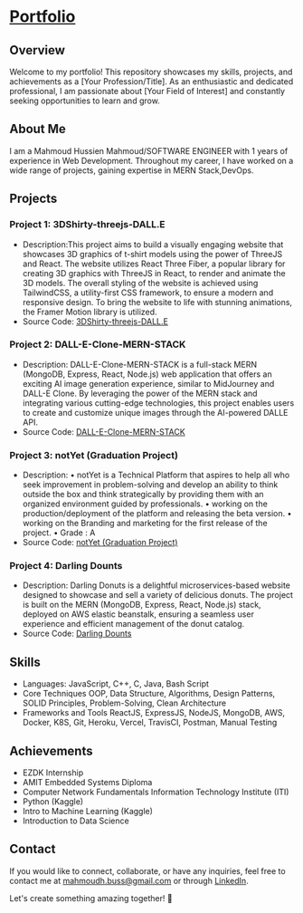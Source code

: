 # [Portfolio](http://notyetproject.me/portfolio/)

## Overview

Welcome to my portfolio! This repository showcases my skills, projects, and achievements as a [Your Profession/Title]. As an enthusiastic and dedicated professional, I am passionate about [Your Field of Interest] and constantly seeking opportunities to learn and grow.

## About Me

I am a Mahmoud Hussien Mahmoud/SOFTWARE ENGINEER with 1 years of experience in Web Development. Throughout my career, I have worked on a wide range of projects, gaining expertise in MERN Stack,DevOps.

## Projects

### Project 1: 3DShirty-threejs-DALL.E

- Description:This project aims to build a visually engaging website that showcases 3D graphics of t-shirt models using the power of ThreeJS and React. The
  website utilizes React Three Fiber, a popular library for creating 3D graphics with ThreeJS in React, to render and animate the 3D models. The
  overall styling of the website is achieved using TailwindCSS, a utility-first CSS framework, to ensure a modern and responsive design. To bring
  the website to life with stunning animations, the Framer Motion library is utilized.
- Source Code: [3DShirty-threejs-DALL.E](https://github.com/mahmudhmh/3DShirty-threejs-DALL.E)

### Project 2: DALL-E-Clone-MERN-STACK

- Description: DALL-E-Clone-MERN-STACK is a full-stack MERN (MongoDB, Express, React, Node.js) web application that offers an exciting AI image generation
  experience, similar to MidJourney and DALL-E Clone. By leveraging the power of the MERN stack and integrating various cutting-edge
  technologies, this project enables users to create and customize unique images through the AI-powered DALLE API.
- Source Code: [DALL-E-Clone-MERN-STACK](https://github.com/mahmudhmh/DALL-E-Clone-MERN-STACK)

### Project 3: notYet (Graduation Project)

- Description: • notYet is a Technical Platform that aspires to help all who seek improvement in problem-solving and develop an ability to think outside the box
  and think strategically by providing them with an organized environment guided by professionals.
  • working on the production/deployment of the platform and releasing the beta version.
  • working on the Branding and marketing for the first release of the project.
  • Grade : A
- Source Code: [notYet (Graduation Project)](https://github.com/omar3anan/notYet)

### Project 4: Darling Dounts

- Description: Darling Donuts is a delightful microservices-based website designed to showcase and sell a variety of delicious donuts. The project is built
  on the MERN (MongoDB, Express, React, Node.js) stack, deployed on AWS elastic beanstalk, ensuring a seamless user experience and efficient
  management of the donut catalog.
- Source Code: [Darling Dounts](https://github.com/mahmudhmh/DarlingDounts)

## Skills

- Languages: JavaScript, C++, C, Java, Bash Script
- Core Techniques OOP, Data Structure, Algorithms, Design Patterns, SOLID Principles, Problem-Solving, Clean Architecture
- Frameworks and Tools ReactJS, ExpressJS, NodeJS, MongoDB, AWS, Docker, K8S, Git, Heroku, Vercel, TravisCI, Postman, Manual Testing

## Achievements

- EZDK Internship
- AMIT Embedded Systems Diploma
- Computer Network Fundamentals Information Technology Institute (ITI)
- Python (Kaggle)
- Intro to Machine Learning (Kaggle)
- Introduction to Data Science

## Contact

If you would like to connect, collaborate, or have any inquiries, feel free to contact me at [mahmoudh.buss@gmail.com](mailto:mahmoudh.buss@gmail.com) or through [LinkedIn](https://www.linkedin.com/in/mahmudhmh/).

Let's create something amazing together! 🚀

